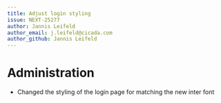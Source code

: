 ```yaml
---
title: Adjust login styling
issue: NEXT-25277
author: Jannis Leifeld
author_email: j.leifeld@cicada.com
author_github: Jannis Leifeld
---
```

# Administration
* Changed the styling of the login page for matching the new inter font
